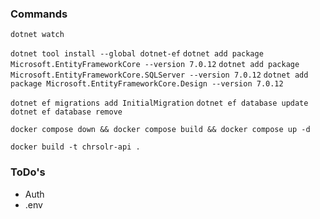 ### Commands

`dotnet watch`

`dotnet tool install --global dotnet-ef`
`dotnet add package Microsoft.EntityFrameworkCore --version 7.0.12`
`dotnet add package Microsoft.EntityFrameworkCore.SQLServer --version 7.0.12`
`dotnet add package Microsoft.EntityFrameworkCore.Design --version 7.0.12`

`dotnet ef migrations add InitialMigration`
`dotnet ef database update`
`dotnet ef database remove`

`docker compose down && docker compose build && docker compose up -d`

`docker build -t chrsolr-api .`

### ToDo's

- Auth
- .env
